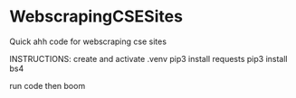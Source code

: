 # WebscrapingCSESites
Quick ahh code for webscraping cse sites

INSTRUCTIONS:
create and activate .venv
pip3 install requests
pip3 install bs4

run code then boom